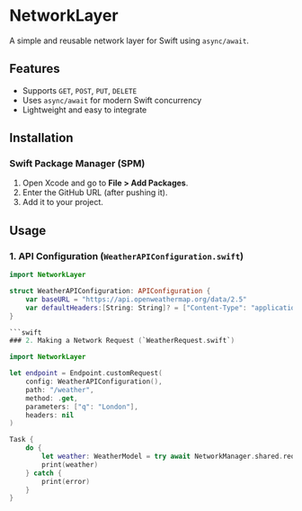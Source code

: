 # NetworkLayer

A simple and reusable network layer for Swift using `async/await`.

## Features
- Supports `GET`, `POST`, `PUT`, `DELETE`
- Uses `async/await` for modern Swift concurrency
- Lightweight and easy to integrate

## Installation
### Swift Package Manager (SPM)
1. Open Xcode and go to **File > Add Packages**.
2. Enter the GitHub URL (after pushing it).
3. Add it to your project.

## Usage

### 1. API Configuration (`WeatherAPIConfiguration.swift`)
```swift
import NetworkLayer

struct WeatherAPIConfiguration: APIConfiguration {
    var baseURL = "https://api.openweathermap.org/data/2.5"
    var defaultHeaders:[String: String]? = ["Content-Type": "application/json"]
}

```swift
### 2. Making a Network Request (`WeatherRequest.swift`)

import NetworkLayer

let endpoint = Endpoint.customRequest(
    config: WeatherAPIConfiguration(),
    path: "/weather",
    method: .get,
    parameters: ["q": "London"],
    headers: nil
)

Task {
    do {
        let weather: WeatherModel = try await NetworkManager.shared.request(endpoint: endpoint)
        print(weather)
    } catch {
        print(error)
    }
}


